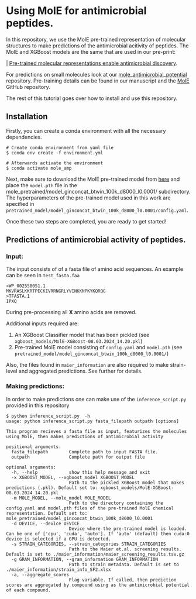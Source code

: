 # Using MolE for antimicrobial peptides.  
  
In this repository, we use the MolE pre-trained representation of molecular structures to make predictions of the antimicrobial acitivity of peptides. The MolE and XGBoost models are the same that are used in our pre-print:
  
| [Pre-trained molecular representations enable antimicrobial discovery](https://www.biorxiv.org/content/10.1101/2024.03.11.584456v2).

For predictions on small molecules look at our [mole_antimicrobial_potential](https://github.com/rolayoalarcon/mole_antimicrobial_potential) repository. Pre-training details can be found in our manuscript and the [MolE](https://github.com/rolayoalarcon/MolE) GitHub repository.

 
The rest of this tutorial goes over how to install and use this repository.

## Installation  
  
Firstly, you can create a conda environment with all the necessary dependencies.

```
# Create conda environment from yaml file
$ conda env create -f environment.yml

# Afterwards activate the environment
$ conda activate mole_amp
```

Next, make sure to download the MolE pre-trained model from [here](https://zenodo.org/records/10803099?token=eyJhbGciOiJIUzUxMiJ9.eyJpZCI6ImI3NTg0OTU0LTI5YWItNDgxZS04OGYyLTU5MmM1MjcwYzJjZiIsImRhdGEiOnt9LCJyYW5kb20iOiIzNzgyNTE5ZGU5N2MzZWI3YjZiZjkwYTIzZjFiMmEwZSJ9.oL6G0WZKxIowSb-2qdP55cPhef1W4yG5iF4PFlsWPpuPROmzRhutJtySzs9q02ACltl0qy9YPJjzB7NvzRMyaw) and place the `model.pth` file in the mole_pretrained/model_ginconcat_btwin_100k_d8000_l0.0001/ subdirectory. The hyperparameters of the pre-trained model used in this work are specified in `pretrained_model/model_ginconcat_btwin_100k_d8000_l0.0001/config.yaml`.  
  
Once these two steps are completed, you are ready to get started!  
  
## Predictions of antimicrobial activity of peptides.  

### Input:  
  
The input consists of of a fasta file of amino acid sequences. An example can be seen in `test_fasta.faa`

```
>WP_002558051.1
MKVRASLKKRTPECKIVRRNGRLYVINKKNPKYKQRQG
>TFASTA.1
IPXQ
```
During pre-processing all **X** amino acids are removed.

Additional inputs required are:
 1. An XGBoost Classifier model that has been pickled (see `xgboost_models/MolE-XGBoost-08.03.2024_14.20.pkl`)
 2. Pre-trained MolE model consisting of `config.yaml` and `model.pth` (see `pretrained_model/model_ginconcat_btwin_100k_d8000_l0.0001/`)

Also, the files found in `maier_information` are also required to make strain-level and aggregated predictions. See further for details.
  
### Making predictions:  

In order to make predictions one can make use of the `inference_script.py` provided in this repository 

```{code}
$ python inference_script.py  -h
usage: python inference_script.py fasta_filepath outpath [options]

This program recieves a fasta file as input, featurizes the molecules using MolE, then makes predictions of antimicrobial activity

positional arguments:
  fasta_filepath        Complete path to input FASTA file.
  outpath               Complete path for output file

optional arguments:
  -h, --help            show this help message and exit
  -x XGBOOST_MODEL, --xgboost_model XGBOOST_MODEL
                        Path to the pickled XGBoost model that makes predictions (.pkl). Default set to: xgboost_models/MolE-XGBoost-08.03.2024_14.20.pkl
  -m MOLE_MODEL, --mole_model MOLE_MODEL
                        Path to the directory containing the config.yaml and model.pth files of the pre-trained MolE chemical representation. Default set to: mole_pretrained/model_ginconcat_btwin_100k_d8000_l0.0001
  -d DEVICE, --device DEVICE
                        Device where the pre-trained model is loaded. Can be one of ['cpu', 'cuda', 'auto']. If 'auto' (default) then cuda:0 device is selected if a GPU is detected.
  -s STRAIN_CATEGORIES, --strain_categories STRAIN_CATEGORIES
                        Path to the Maier et.al. screening results. Default is set to ./maier_information/maier_screening_results.tsv.gz
  -g GRAM_INFORMATION, --gram_information GRAM_INFORMATION
                        Path to strain metadata. Default is set to ./maier_information/strain_info_SF2.xlsx
  -a, --aggregate_scores
                        Flag variable. If called, then prediction scores are aggregated by compound using as the antimicrobial potential of each compound.
```